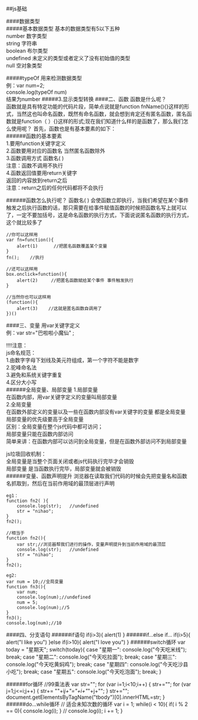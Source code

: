  ##js基础  
  

####数据类型  
#####基本数据类型
基本的数据类型有5以下五种  
number  数字类型  
string  字符串  
boolean  布尔类型  
undefined  未定义的类型或者定义了没有初始值的类型  
null 空对象类型    

#####typeOf 用来检测数据类型   
例：var num=2;  
console.log(typeOf num)  
结果为number
#####3.显示类型转换
####二、函数
函数是什么呢？  
函数就是具有特定功能的代码片段，简单点说就是function fnName(){}这样的形式，当然这也叫命名函数，既然有命名函数，就会想到肯定还有匿名函数，匿名函数就是function（ ）{}这样的形式;现在我们知道什么样的是函数了，那么我们怎么使用呢？
首先，函数也是有基本要素的如下：  
######函数的基本要素  
1.要用function关键字定义  
2.函数要用对应的函数名 当然匿名函数除外  
3.函数调用方式  函数名( )  
注意：函数不调用不执行  
4.函数返回值要用return关键字  
返回的内容放到return之后  
注意：return之后的任何代码都将不会执行   
  
######函数怎么执行呢？
函数名( )  会使函数立即执行，当我们希望在某个事件触发之后执行函数的话，那只需要在给事件赋值函数的时候把函数名写上就可以了，一定不要加括号，这是命名函数的执行方式，下面说说匿名函数的执行方式，这个就比较多了  

	//你可以这样用
	var fn=function(){
		alert(1)      //把匿名函数覆盖某个变量
	}
	fn();    //执行
	
	//还可以这样用
	box.onclick=function(){
		alert(2)     //把匿名函数赋给某个事件 事件触发执行
	}
	
	//当然你也可以这样用
	(function(){
		alert(3)    //这就是匿名函数自调用了
	})()
   
   
####三、变量
用var关键字定义  
例：var str="巴啦啦小魔仙" ;  
  
!!!!注意：  
js命名规范：  
1.由数字字母下划线及美元符组成，第一个字符不能是数字  
2.驼峰命名法  
3.避免和系统关键字重复  
4.区分大小写  
######全局变量、局部变量
1.局部变量   
在函数内部，用var关键字定义的变量叫局部变量  
2.全局变量  
在函数外部定义的变量以及一些在函数内部没有var关键字的变量 都是全局变量   
局部变量的优先级要高于全局变量  
区别：全局变量在整个js代码中都可访问；  
局部变量只能在函数内部访问  
简单来讲：在函数内部可以访问到全局变量，但是在函数外部访问不到局部变量   
  
js垃圾回收机制：  
全局变量是当整个页面关闭或者js代码执行完毕才会销毁  
局部变量 是当函数执行完毕，局部变量就会被销毁    
######变量、函数声明提升
浏览器在读取我们代码的时候会先把变量名和函数名抓取到，然后在当前作用域的最顶层进行声明  

	eg1：
	function fn2( ){
		console.log(str);   //undefined
		str = "nihao";
	}
	fn2();
	
	//相当于
	function fn2(){
		var str;//浏览器帮我们进行的操作，变量声明提升到当前作用域的最顶层
		console.log(str);   //undefined
		str = "nihao";
	}
	fn2();
	
	eg2:
	var num = 10;//全局变量
	function fn3(){
		var num;
		console.log(num);//undefined
		num = 5;
		console.log(num);//5
	}
	fn3();
	console.log(num);//10

####四、分支语句
######if语句
	if(i>3){
		alert(1)
	}
######if...else if...
	if(i>5){
		alert("I like you")
	}else if(i>10){
		alert("I love you")
	}
######switch循环
	var today = "星期天";
	switch(today){
		case "星期一":
			console.log("今天吃米线");
		break;
		case "星期二":
			console.log("今天吃拉面");
		break;
		case "星期三":
			console.log("今天吃黄焖鸡");
		break;
		case "星期四":
			console.log("今天吃沙县小吃");
		break;
		case "星期五":
			console.log("今天吃泡面");
		break;
	}

######for循环
	//99乘法表
	var str="";
	for (var i=1;i<10;i++) {
		str+="<tr>";
			for (var j=1;j<=i;j++) {
				str+= "<td>"+i*j+"="+i+"*"+j+"</td>";
			}
		str+="</tr>";
		document.getElementsByTagName("tbody")[0].innerHTML=str;
	}
######do...while循环
	// 适合未知次数的循环
	var i = 1;
	while(i < 10){
		if( i % 2 == 0){
			console.log(i);
		}
		// console.log(i);
		i += 1;
	}













